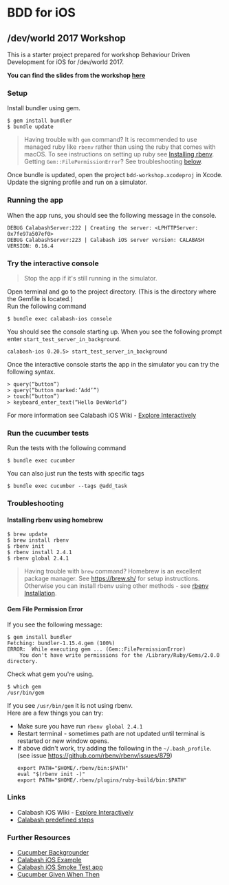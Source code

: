 # BDD for iOS 
## /dev/world 2017 Workshop


This is a starter project prepared for workshop Behaviour Driven Development for iOS for /dev/world 2017.
   
**You can find the slides from the workshop [here](slides/workshop-slides.pdf)**


### Setup 
Install bundler using gem.  
```
$ gem install bundler
$ bundle update
```
> Having trouble with `gem` command? It is recommended to use managed ruby like `rbenv` rather than using the ruby that comes with macOS. To see instructions on setting up ruby see [Installing rbenv](#installing-rbenv-using-homebrew).
> Getting `Gem::FilePermissionError`? See troubleshooting [below](#gem-file-permission-error).

Once bundle is updated, open the project `bdd-workshop.xcodeproj` in Xcode.  
Update the signing profile and run on a simulator.    

### Running the app
When the app runs, you should see the following message in the console.
```
DEBUG CalabashServer:222 | Creating the server: <LPHTTPServer: 0x7fe97a507ef0>
DEBUG CalabashServer:223 | Calabash iOS server version: CALABASH VERSION: 0.16.4
```

### Try the interactive console
> Stop the app if it's still running in the simulator.  

Open terminal and go to the project directory. (This is the directory where the Gemfile is located.)  
Run the following command
```
$ bundle exec calabash-ios console
```

You should see the console starting up. When you see the following prompt enter `start_test_server_in_background`.
```
calabash-ios 0.20.5> start_test_server_in_background
```
   
Once the interactive console starts the app in the simulator you can try the following syntax.
```
> query(“button”)
> query(“button marked:’Add’”)
> touch(“button”)
> keyboard_enter_text(“Hello DevWorld”)
```

For more information see Calabash iOS Wiki - [Explore Interactively](https://github.com/calabash/calabash-ios/wiki/Getting-Started#explore-interactively)
 
 
### Run the cucumber tests
Run the tests with the following command
```
$ bundle exec cucumber
```
  
You can also just run the tests with specific tags
```
$ bundle exec cucumber --tags @add_task
```

 
### Troubleshooting

 
#### Installing rbenv using homebrew
```
$ brew update
$ brew install rbenv
$ rbenv init
$ rbenv install 2.4.1
$ rbenv global 2.4.1
```

> Having trouble with `brew` command? Homebrew is an excellent package manager. See https://brew.sh/ for setup instructions. 
 Otherwise you can install rbenv using other methods - see [rbenv Installation](https://github.com/rbenv/rbenv#installation).


#### Gem File Permission Error
If you see the following message:
```
$ gem install bundler
Fetching: bundler-1.15.4.gem (100%)
ERROR:  While executing gem ... (Gem::FilePermissionError)
    You don't have write permissions for the /Library/Ruby/Gems/2.0.0 directory.
```

Check what gem you're using.
```
$ which gem
/usr/bin/gem
```

If you see `/usr/bin/gem` it is not using rbenv.  
Here are a few things you can try: 
* Make sure you have run `rbenv global 2.4.1`
* Restart terminal - sometimes path are not updated until terminal is restarted or new window opens.
* If above didn't work, try adding the following in the `~/.bash_profile`. (see issue https://github.com/rbenv/rbenv/issues/879)
  ```
  export PATH="$HOME/.rbenv/bin:$PATH"
  eval "$(rbenv init -)"
  export PATH="$HOME/.rbenv/plugins/ruby-build/bin:$PATH"
  ```



  
### Links

* Calabash iOS Wiki - [Explore Interactively](https://github.com/calabash/calabash-ios/wiki/Getting-Started#explore-interactively)
* [Calabash predefined steps](https://github.com/calabash/calabash-ios/wiki/02-Predefined-steps)


### Further Resources
* [Cucumber Backgrounder](https://github.com/cucumber/cucumber/wiki/Cucumber-Backgrounder)
* [Calabash iOS Example](https://github.com/calabash/calabash-ios)
* [Calabash iOS Smoke Test app](https://github.com/calabash/ios-smoke-test-app)
* [Cucumber Given When Then](https://github.com/cucumber/cucumber/wiki/Given-When-Then)
